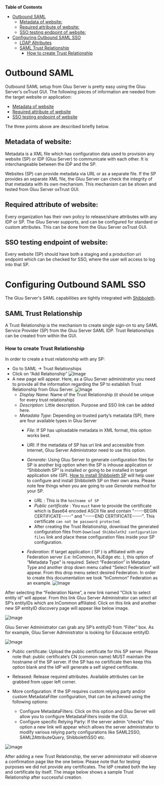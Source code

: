 **Table of Contents**  

- [Outbound SAML](#outbound-saml)
	- [Metadata of website:](#metadata-of-website)
	- [Required attribute of website:](#required-attribute-of-website)
	- [SSO testing endpoint of website:](#sso-testing-endpoint-of-website)
- [Configuring Outbound SAML SSO](#configuring-outbound-saml-sso)
	- [LDAP Attributes](#ldap-attributes)
	- [SAML Trust Relationship](#saml-trust-relationship)
		- [How to create Trust Relationship](#how-to-create-trust-relationship)

# Outbound SAML

Outbound SAML setup from Gluu Server is pretty easy using the Gluu
Server's oxTrust GUI. The following pieces of information are needed
from the target website or application:

- [Metadata of website](#metadata-of-website)
- [Required attribute of website](#required-attribute-of-website)
- [SSO testing endpoint of website](#sso-testing-endpoint-of-website)

The three points above are described briefly below.

## Metadata of website:

Metadata is a XML file which has configuration data used to provision any
website (SP) or IDP (Gluu Server) to communicate with each other. It is
interchangeable between the IDP and the SP.

Websites (SP) can provide metadata via URL or as a separate file. If the
SP provides an separate XML file, the Gluu Server can check the
integrity of that metadata with its own mechanism. This mechanism can be
shown and tested from Gluu Server oxTrust GUI.

## Required attribute of website:

Every organization has their own policy to release/share attributes with
any IDP or SP. The Gluu Server supports, and can be configured for
standard or custom attributes. This can be done from the Gluu Server
oxTrust GUI.

## SSO testing endpoint of website:

Every website (SP) should have both a staging and a production uri
endpoint which can be checked for SSO, where the user will access to log
into that SP.

# Configuring Outbound SAML SSO

The Gluu Server's SAML capabilities are tightly integrated with
[Shibboleth](https://shibboleth.net/).

## SAML Trust Relationship

A Trust Relationship is the mechanism to create single sign-on to any
SAML Service Provider (SP) from the Gluu Server SAML IDP. Trust
Relationships can be created from within the GUI.

### How to create Trust Relationship

In order to create a trust relationship with any SP:

* Go to SAML → Trust Relationships
* Click on “Add Relationship”
![Image](https://raw.githubusercontent.com/GluuFederation/docs/master/sources/img/SAMLTrustRelationships/Add_Relationships.png?raw=true)
* A new page will appear. Here, as a Gluu Server administrator you need
  to provide all the information regarding the SP to establish Trust
  Relationship from Gluu Server.
![Image](https://raw.githubusercontent.com/GluuFederation/docs/master/sources/img/SAMLTrustRelationships/TR_new_page.png?raw=true)
    * _Display Name_: Name of the Trust Relationship (it should be unique for every trust relationship)
    * _Description_: Little description. Purpose and SSO link can be added here.
    * _Metadata Type_: Depending on trusted party’s metadata (SP), there are four available types in Gluu Server
        * _File_: If SP has uploadable metadata in XML format, this option works best.
        * _URI_: If the metadata of SP has uri link and accessible from internet, Gluu Server Administrator need to use this option. 
        * _Generate_: Using Gluu Server to generate configuration files for SP is another big option when the SP is inhouse application or “Shibboleth SP” is installed or going to be installed in target application site (SP).  [How to install Shibboleth SP](http://www.gluu.org/docs/articles/apache-saml/) will help user to configure and install Shibboleth SP on their own area. Please note few things when you are going to use _Generate_ method for your SP. 
            * _URL_ : This is the `hostname of SP`
            * _Public certificate_ : You `must` have to provide the certificate which is Base64 encoded ASCII file and contain "-----BEGIN CERTIFICATE-----" and "-----END CERTIFICATE-----". This certificate `can not be password protected`. 
            * After creating the Trust Relationship, download the generated configuration files from `Download Shibboleth2 configuration files` link and place these configuration files inside your SP configuration. 

        * _Federation_: If target application ( SP ) is affiliated with any Federation server (i.e: InCommon, NJEdge etc. ), this option of “Metadata Type” is required. 
        Select “Federation” in Metadata Type and another drop down menu called “Select Federation” will appear. From this drop menu select desired Federation. 
        In order to create this documentation we took “InCommon” Federation as an example.
![Image](https://raw.githubusercontent.com/GluuFederation/docs/master/sources/img/SAMLTrustRelationships/Federation_1.png?raw=true)

After selecting the “Federation Name”, a new link named “Click to select
entity id” will appear. From this link Gluu Server Administrator can
select all SP’s entityIDs which are InCommon affiliated. Click on this
link and another new SP entityID discovery page will appear like below
image.

![Image](https://raw.githubusercontent.com/GluuFederation/docs/master/sources/img/SAMLTrustRelationships/Federation_2.png?raw=true)

Gluu Server Administrator can grab any SP’s entityID from “Filter” box.
As for example, Gluu Server Administrator is looking for Educause
entityID.

![Image](https://raw.githubusercontent.com/GluuFederation/docs/master/sources/img/SAMLTrustRelationships/Federation_3.png?raw=true)

* Public certificate: Upload the public certificate for this SP server.
  Please note that: public certificate’s CN (common name) MUST maintain
  the hostname of the SP server. If the SP has no certificate then keep
  this option blank and the IdP will generate a self signed certificate.

* Released: Release required attributes. Available attributes can be
  grabbed from upper left corner.

* More configuration: If the SP requires custom relying party and/or 
  custom MetadataFilter configuration, that can be achieved using the
  following options:
    * Configure MetadataFilters: Click on this option and Gluu Server
      will allow you to configure MetadataFilters inside the GUI.
    * Configure specific Relying Party: If the server admin “checks”
      this option a new link will appear which allows the server 
      administrator to modify various relying party configurations like
      SAML2SSO, SAML2AttributeQuery, ShibbolethSSO etc.

![image](https://raw.githubusercontent.com/GluuFederation/docs/master/sources/img/SAMLTrustRelationships/Relying_Party_Configuration.png)

After adding a new Trust Relationship, the server administrator will
observe a confirmation page like the one below. Please note that for
testing purposes we did not provide any certificates. The IdP created
both the key and certificate by itself. The image below shows a sample
Trust Relationship after successful creation.
